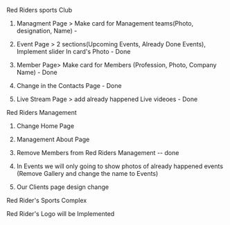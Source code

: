 Red Riders sports Club

1. Managment Page > Make card for Management teams(Photo, designation, Name) - 
3. Event Page > 2 sections(Upcoming Events, Already Done Events), Implement slider In card's Photo - Done


2. Member Page> Make card for Members (Profession, Photo, Company Name) - Done
4. Change in the Contacts Page - Done
5. Live Stream Page > add already happened Live videoes - Done


Red Riders Management 

1. Change Home Page
2. Management About Page
3. Remove Members from Red Riders Management -- done
4. In Events we will only going to show photos of already happened events
(Remove Gallery and change the name to Events)


5. Our Clients page design change

Red Rider's Sports Complex

Red Rider's Logo will be Implemented

